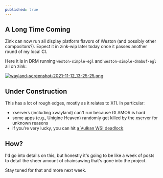 ```yaml
---
published: true
---
```

## A Long Time Coming

Zink can now run all display platform flavors of Weston (and possibly other compositors?). Expect it in zink-wip later today once it passes another round of my local CI.

Here it is in DRM running `weston-simple-egl` and `weston-simple-dmabuf-egl` all on zink:

[![wayland-screenshot-2021-11-12_13-25-25.png]({{site.url}}/assets/wayland-screenshot-2021-11-12_13-25-25.png)]({{site.url}}/assets/wayland-screenshot-2021-11-12_13-25-25.png)

## Under Construction
This has a lot of rough edges, mostly as it relates to X11. In particular:
* xservers (including xwayland) can't run because GLAMOR is hard
* some apps (e.g., Unigine Heaven) randomly get killed by the xserver for unknown reasons
* if you're very lucky, you can hit [a Vulkan WSI deadlock](https://gitlab.freedesktop.org/mesa/mesa/-/merge_requests/13564)

## How?
I'd go into details on this, but honestly it's going to be like a week of posts to detail the sheer amount of chainsawing that's gone into the project.

Stay tuned for that and more next week.
